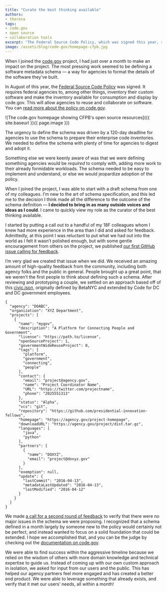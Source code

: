 ```yaml
---
title: "Curate the best thinking available"
authors:
- theresa
tags:
- code.gov
- open source
- collaboration tools
excerpt: "The Federal Source Code Policy, which was signed this year, requires federal agencies to inventory their custom software and make the inventory available for consumption and display by code.gov (among other things). The most pressing work in building code.gov was defining a software metadata schema — a way for agencies to format the details of the software they’ve built."
image: /assets/blog/code-gov/homepage-cfpb.jpg
---
```


When I joined the [code.gov](https://code.gov/) project, I had just
over a month to make an impact on the project. The most pressing work
seemed to be defining a software metadata schema — a way for agencies to
format the details of the software they’ve built.

In August of this year, the [Federal Source Code
Policy](https://sourcecode.cio.gov/) was signed. It requires federal
agencies to, among other things, inventory their custom software and
make the inventory available for consumption and display by code.gov.
This will allow agencies to reuse and collaborate on software. You can
[read more about the policy on
code.gov](https://code.gov/#/policy-guide/docs/overview/introduction).

![The code.gov homepage showing CFPB's open source resources]({{ site.baseurl }}{{ page.image }})

The urgency to define the schema was driven by a 120-day deadline for
agencies to use the schema to prepare their enterprise code inventories.
We needed to define the schema with plenty of time for agencies to
digest and adopt it.

Something else we were keenly aware of was that we were defining
something agencies would be *required* to comply with, adding more work
to their already formidable workloads. The schema needed to be easy to
implement and understand, or else we would jeopardize adoption of the
policy.

When I joined the project, I was able to start with a draft schema from
one of my colleagues. I’m new to the art of schema specification, and
this led me to the decision I think made all the difference to the
outcome of the schema definition — **I decided to bring in as many
outside voices and ideas as I could**. I came to quickly view my role as
the curator of the best thinking available.

I started by putting a call out to a handful of my 18F colleagues whom I
knew had more experience in the area than I did and asked for feedback.
Admittedly, at this point I was reluctant to put what we had out into
the world as I felt it wasn’t polished enough, but with some gentle
encouragement from others on the project, we published [our first
GitHub issue calling for
feedback](https://github.com/presidential-innovation-fellows/code-gov-web/issues/41).

I’m very glad we created that issue when we did. We received an amazing
amount of high-quality feedback from the community, including both
agency folks and the public in general. People brought up a great point,
that we weren’t the first people to think about defining such a schema.
After reviewing and prototyping a couple, we settled on an approach
based off of this [civic.json](http://open.dc.gov/civic.json/),
originally defined by BetaNYC and extended by Code for DC and DC
government employees.


    {
      "agency": "DOABC",
      "organization": "XYZ Department",
      "projects": [
        {
          "name": "mygov",
          "description": "A Platform for Connecting People and Government",
          "license": "https://path.to/license",
          "openSourceProject": 1,
          "governmentWideReuseProject": 0,
          "tags": [
            "platform",
            "government",
            "connecting",
            "people"
          ],
          "contact": {
            "email": "project@agency.gov",
            "name": "Project Coordinator Name",
            "URL": "https://twitter.com/projectname",
            "phone": "2025551313"
          },
          "status": "Alpha",
          "vcs": "git",
          "repository": "https://github.com/presidential-innovation-fellows",
          "homepage": "https://agency.gov/project-homepage",
          "downloadURL": "https://agency.gov/project/dist.tar.gz",
          "languages": [
            "java",
            "python"
          ],
          "partners": [
            {
              "name": "DOXYZ",
              "email": "project@doxyz.gov"
            }
          ],
          "exemption": null,
          "update": {
            "lastCommit": "2016-04-13",
            "metadataLastUpdated": "2016-04-13",
            "lastModified": "2016-04-12"
          }
        }
      ]
    }


We made [a call for a second round of
feedback](https://github.com/presidential-innovation-fellows/code-gov-web/issues/44)
to verify that there were no major issues in the schema we were
proposing. I recognized that a schema defined in a month largely by
someone new to the policy would certainly not be perfect, and instead
wanted to focus on a solid foundation that could be extended. I hope we
accomplished that, and you can be the judge by checking out the
[documentation on
code.gov](https://code.gov/#/policy-guide/docs/compliance/inventory-code).

We were able to find success within the aggressive timeline because we
relied on the wisdom of others with more domain knowledge and technical
expertise to guide us. Instead of coming up with our own custom approach
in isolation, we asked for input from our users and the public. This has
helped our agency partners feel more engaged and has created a better
end product. We were able to leverage something that already exists, and
verify that it met our users’ needs, all within a month!
